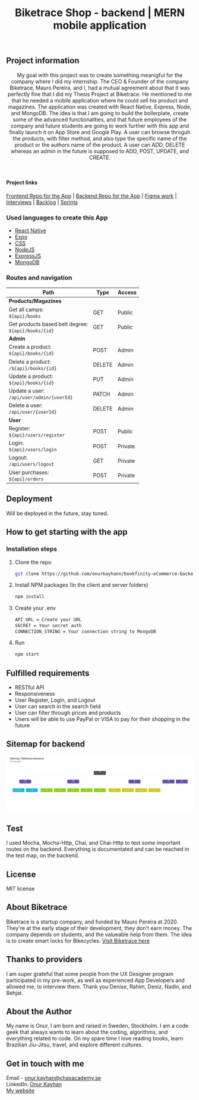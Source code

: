 <h1 align='center'>Biketrace Shop - backend | MERN mobile application</h1>
<br />

## Project information

<p align='center'>My goal with this project was to create something meanigful for the company where I did my internship. The CEO & Founder of the company Biketrace, Mauro Pereira, and I, had a mutual agreement about that it was perfectly fine that I did my Thesis Project at Biketrace. He mentioned to me that he needed a mobile application where he could sell his product and magazines. The application was created with React Native, Express, Node, and MongoDB. The idea is that I am going to build the boilerplate, create some of the advanced functionalities, and that future employees of the company and future students are going to work further with this app and finally launch it on App Store and Google Play. A user can browse throguh the products, with filter method, and also type the specific name of the product or the authors name of the product. A user can ADD, DELETE whereas an admin in the future is supposed to ADD, POST, UPDATE, and CREATE. </p>
<br />

<h4>Project links</h4>
<a href="https://github.com/onurkayhann/bookfinity-eCommerce-frontend/tree/master" target="_blank">Frontend Repo for the App</a> | <a href="bookfinity-eCommerce-backend" target="_blank">Backend Repo for the App</a> | <a href="#" target="_blank">Figma work</a> | <a href="https://docs.google.com/document/d/1nj10ZCLyjz71Fj5kOzgAPagk4aVeViotq3MK20dJlLY/edit" target="_blank">Interviews</a> | <a href="https://docs.google.com/document/d/1dzh42ionl98aSxwSjv6g-yKMxyIjbsMO15JAyofy2CE/edit" target="_blank">Backlog</a> | <a href='bookfinity-eCommerce-backend/projects?query=is%3Aopen' target='_blank'>Sprints</a>

### Used languages to create this App

- [React Native](https://reactnative.dev/)
- [Expo](https://expo.dev/)
- [CSS](https://css-tricks.com/)
- [NodeJS](https://nodejs.org/en/)
- [ExpressJS](https://expressjs.com/)
- [MongoDB](https://www.mongodb.com/)

### Routes and navigation

| Path                                                              | Type    | Access  |
| ----------------------------------------------------------------- | ------- | ------- |
| **Products/Magazines**                                                      |
| Get all camps: <br /> `${api}/books`                              | GET     | Public  |
| Get products based belt degree: <br /> `${api}/books/{id}`        | GET     | Public  |
| **Admin**                                                         |
| Create a product: <br /> `${api}/books/{id}`                      | POST    | Admin   |
| Delete a product: <br /> `/${api}/books/{id}`                     | DELETE  | Admin   |
| Update a product: <br /> `${api}/books/{id}`                      | PUT     | Admin   |
| Update a user: <br /> `/api/user/admin/{userId}`                  | PATCH   | Admin   |
| Delete a user: <br /> `/api/user/{userId}`                        | DELETE  | Admin   |
| **User**                                                          |         |
| Register: <br /> `${api}/users/register`                          | POST    | Public  |
| Login: <br /> `${api}/users/login`                                | POST    | Private |
| Logout: <br /> `/api/users/logout`                                | GET     | Private |
| User purchases: <br /> `${api}/orders`                            | POST    | Private |

## Deployment

Will be deployed in the future, stay tuned.

## How to get starting with the app

### Installation steps

1. Clone the repo
   ```sh
   git clone https://github.com/onurkayhann/bookfinity-eCommerce-backend
   ```
2. Install NPM packages (In the client and server folders)
   ```sh
   npm install
   ```
3. Create your .env
   ```JS
   API_URL = Create your URL
   SECRET = Your secret auth
   CONNECTION_STRING = Your connection string to MongoDB
   ```
4. Run
   ```sh
   npm start
   ```

## Fulfilled requirements

- RESTful API
- Responsiveness
- User Register, Login, and Logout
- User can search in the search field
- User can filter through prices and products
- Users will be able to use PayPal or VISA to pay for their shopping in the future

## Sitemap for backend

<img src='./public/uploads/sitemap_backend.png' alt='sitemap' />

## Test
I used Mocha, Mocha-Http, Chai, and Chai-Http to test some important routes on the backend. Everything is documentated and can be reached in the test map, on the backend.

## License

MIT license

## About Biketrace
Biketrace is a startup company, and funded by Mauro Pereira at 2020. They're at the early stage of their development, they don't earn money. The company depends on students, and the valueable help from them. The idea is to create smart locks for Bikecycles.
[Visit Biketrace here](https://www.biketrace.se/eng/index.html) 

## Thanks to providers

I am super grateful that some people from the UX Designer program participated in my pre-work, as well as experienced App Developers and allowed me, to interview them. Thank you Denise, Rahim, Deniz, Nadin, and Behjat.

## About the Author

My name is Onur, I am born and raised in Sweden, Stockholm. I am a code geek that always wants to learn about the coding, algorithms, and everything related to code. On my spare time I love reading books, learn Brazilian Jiu-Jitsu, travel, and explore different cultures.

## Get in touch with me

Email - onur.kayhan@chasacademy.se
<br />
LinkedIn: [Onur Kayhan](https://www.linkedin.com/in/onur-kayhan-02b770234/)
<br />
[My website](https://onur-portfolio.netlify.app/)
